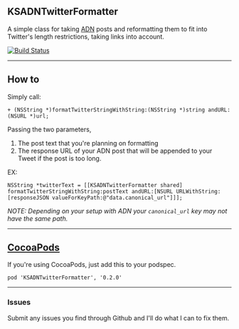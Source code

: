## KSADNTwitterFormatter

A simple class for taking [ADN](http://alpha.app.net/) posts and reformatting them to fit into Twitter's length restrictions, taking links into account.

[![Build Status](https://travis-ci.org/Keithbsmiley/KSADNTwitterFormatter.png?branch=master)](https://travis-ci.org/Keithbsmiley/KSADNTwitterFormatter)

-------------

## How to

Simply call:

	+ (NSString *)formatTwitterStringWithString:(NSString *)string andURL:(NSURL *)url;

Passing the two parameters,

1. The post text that you're planning on formatting
2. The response URL of your ADN post that will be appended to your Tweet if the post is too long.

EX:

	NSString *twitterText = [[KSADNTwitterFormatter shared] formatTwitterStringWithString:postText andURL:[NSURL URLWithString:[responseJSON valueForKeyPath:@"data.canonical_url"]]];

*NOTE: Depending on your setup with ADN your `canonical_url` key may not have the same path.*

-----------

## [CocoaPods](http://cocoapods.org/)

If you're using CocoaPods, just add this to your podspec.

	pod 'KSADNTwitterFormatter', '0.2.0'

-----------

### Issues 

Submit any issues you find through Github and I'll do what I can to fix them.
